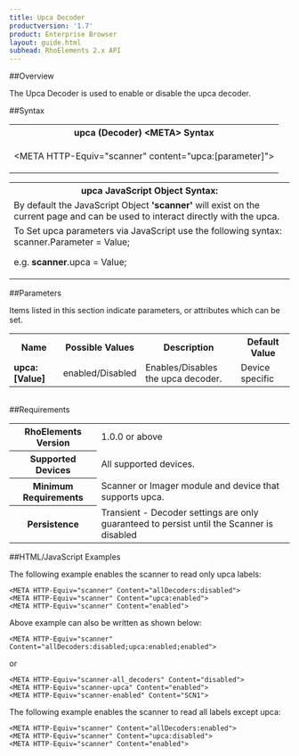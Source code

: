 ```yaml
---
title: Upca Decoder
productversion: '1.7'
product: Enterprise Browser
layout: guide.html
subhead: RhoElements 2.x API
---
```


##Overview

The Upca Decoder is used to enable or disable the upca decoder.

##Syntax

<table class="re-table"><tr><th class="tableHeading">upca (Decoder) &lt;META&gt; Syntax
</th></tr><tr><td class="clsSyntaxCells clsOddRow"><p>&lt;META HTTP-Equiv="scanner" content="upca:[parameter]"&gt;</p></td></tr></table>
<table class="re-table"><tr><th class="tableHeading">upca JavaScript Object Syntax:</th></tr><tr><td class="clsSyntaxCells clsOddRow">
By default the JavaScript Object <b>'scanner'</b> will exist on the current page and can be used to interact directly with the upca.
</td></tr><tr><td class="clsSyntaxCells clsEvenRow">
To Set upca parameters via JavaScript use the following syntax: scanner.Parameter = Value;
<P />e.g. <b>scanner</b>.upca = Value;
</td></tr></table>


##Parameters


Items listed in this section indicate parameters, or attributes which can be set.
<table class="re-table"><col width="20%" /><col width="20%" /><col width="38%" /><col width="22%" /><tr><th class="tableHeading">Name</th><th class="tableHeading">Possible Values</th><th class="tableHeading">Description</th><th class="tableHeading">Default Value</th></tr><tr><td class="clsSyntaxCells clsOddRow"><b>upca:[Value]
</b></td><td class="clsSyntaxCells clsOddRow">enabled/Disabled</td><td class="clsSyntaxCells clsOddRow">Enables/Disables the upca decoder.</td><td class="clsSyntaxCells clsOddRow">Device specific</td></tr></table>
<table class="re-table"><col width="78%" /><col width="8%" /><col width="1%" /><col width="5%" /><col width="1%" /><col width="5%" /><col width="2%" /></table>





##Requirements

<table class="re-table"><tr><th class="tableHeading">RhoElements Version</th><td class="clsSyntaxCell clsEvenRow">1.0.0 or above
</td></tr><tr><th class="tableHeading">Supported Devices</th><td class="clsSyntaxCell clsOddRow">All supported devices.</td></tr><tr><th class="tableHeading">Minimum Requirements</th><td class="clsSyntaxCell clsOddRow">Scanner or Imager module and device that supports upca.</td></tr><tr><th class="tableHeading">Persistence</th><td class="clsSyntaxCell clsEvenRow">Transient - Decoder settings are only guaranteed to persist until the Scanner is disabled</td></tr></table>


##HTML/JavaScript Examples

The following example enables the scanner to read only upca labels:

	<META HTTP-Equiv="scanner" Content="allDecoders:disabled">
	<META HTTP-Equiv="scanner" Content="upca:enabled">
	<META HTTP-Equiv="scanner" Content="enabled">
	
Above example can also be written as shown below:

	<META HTTP-Equiv="scanner" Content="allDecoders:disabled;upca:enabled;enabled">
	
or

	<META HTTP-Equiv="scanner-all_decoders" Content="disabled">
	<META HTTP-Equiv="scanner-upca" Content="enabled">
	<META HTTP-Equiv="scanner-enabled" Content="SCN1">
	
The following example enables the scanner to read all labels except upca:

	<META HTTP-Equiv="scanner" Content="allDecoders:enabled">
	<META HTTP-Equiv="scanner" Content="upca:disabled">
	<META HTTP-Equiv="scanner" Content="enabled">
	





